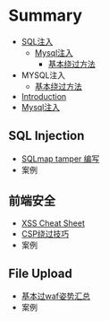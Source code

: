 # Summary

* [SQL注入](sqlzhu-ru.md)
  * [Mysql注入](sqlzhu-ru/mysqlzhu-ru.md)
    * [基本绕过方法](sqlzhu-ru/mysqlzhu-ru/ji-ben-rao-guo-fang-fa.md)
* MYSQL注入
  * [基本绕过方法](sql-injection/ji-ben-rao-guo-fang-fa.md)
* [Introduction](README.md)
* [Mysql注入](mysqlzhu-ru.md)

## SQL Injection

* [SQLmap tamper 编写](sql-injection/sqlmap-tamperrao-guo.md)
* 案例

## 前端安全

* [XSS Cheat Sheet](xss/xss-cheat-sheet.md)
* [CSP绕过技巧](xss/csprao-guo-ji-qiao.md)
* 案例

## File Upload

* [基本过waf姿势汇总](file-upload/ji-ben-guo-waf-zi-shi-hui-zong.md)
* 案例

